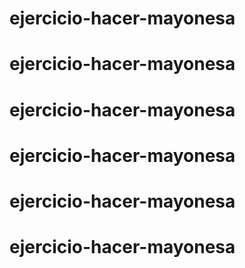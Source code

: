 # ejercicio-hacer-mayonesa
# ejercicio-hacer-mayonesa
# ejercicio-hacer-mayonesa
# ejercicio-hacer-mayonesa
# ejercicio-hacer-mayonesa
# ejercicio-hacer-mayonesa
